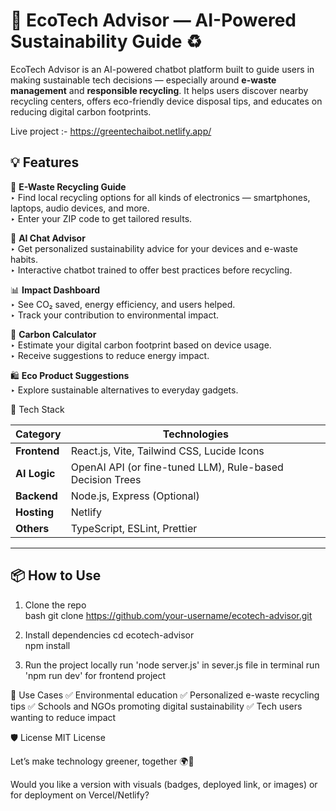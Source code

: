 # 🌿 EcoTech Advisor — AI-Powered Sustainability Guide ♻️

EcoTech Advisor is an AI-powered chatbot platform built to guide users in making sustainable tech decisions — especially around **e-waste management** and **responsible recycling**. It helps users discover nearby recycling centers, offers eco-friendly device disposal tips, and educates on reducing digital carbon footprints.

Live project :- https://greentechaibot.netlify.app/


## 💡 Features

🔎 **E-Waste Recycling Guide**  
‣ Find local recycling options for all kinds of electronics — smartphones, laptops, audio devices, and more.  
‣ Enter your ZIP code to get tailored results.

🤖 **AI Chat Advisor**  
‣ Get personalized sustainability advice for your devices and e-waste habits.  
‣ Interactive chatbot trained to offer best practices before recycling.

📊 **Impact Dashboard**  
‣ See CO₂ saved, energy efficiency, and users helped.  
‣ Track your contribution to environmental impact.

🧮 **Carbon Calculator**  
‣ Estimate your digital carbon footprint based on device usage.  
‣ Receive suggestions to reduce energy impact.

🛍️ **Eco Product Suggestions**  
‣ Explore sustainable alternatives to everyday gadgets.

🧠 Tech Stack

| Category      | Technologies |
|---------------|--------------|
| **Frontend**  | React.js, Vite, Tailwind CSS, Lucide Icons |
| **AI Logic**  | OpenAI API (or fine-tuned LLM), Rule-based Decision Trees |
| **Backend**   | Node.js, Express (Optional) |
| **Hosting**   | Netlify |
| **Others**    | TypeScript, ESLint, Prettier |

---

## 📦 How to Use

1. Clone the repo  
   bash
   git clone https://github.com/your-username/ecotech-advisor.git

2. Install dependencies
   cd ecotech-advisor  
   npm install

3. Run the project locally
   run 'node server.js' in sever.js file in terminal
   run 'npm run dev' for frontend project

📌 Use Cases
✅ Environmental education
✅ Personalized e-waste recycling tips
✅ Schools and NGOs promoting digital sustainability
✅ Tech users wanting to reduce impact

🛡️ License
MIT License

Let’s make technology greener, together 🌍💚

Would you like a version with visuals (badges, deployed link, or images) or for deployment on Vercel/Netlify?



